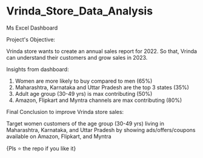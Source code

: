 # Vrinda_Store_Data_Analysis
Ms Excel Dashboard

Project's Objective:

Vrinda store wants to create an annual sales report for 2022. So that, Vrinda can understand their customers and grow sales in 2023.

Insights from dashboard:

1. Women are more likely to buy compared to men (65%)
2. Maharashtra, Karnataka and Uttar Pradesh are the top 3 states (35%)
3. Adult age group (30-49 yrs) is max contributing (50%)
4. Amazon, Flipkart and Myntra channels are max contributing (80%)

Final Conclusion to improve Vrinda store sales:

Target women customers of the age group (30-49 yrs) living in Maharashtra, Karnataka, and Uttar Pradesh by showing ads/offers/coupons available on Amazon, Flipkart, and Myntra


{Pls ⭐ the repo if you like it}
